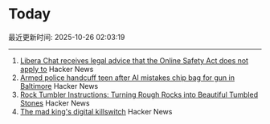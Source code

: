 # Today

最近更新时间: 2025-10-26 02:03:19

--- 
1. [Libera Chat receives legal advice that the Online Safety Act does not apply to](https://libera.chat/news/advised) Hacker News
2. [Armed police handcuff teen after AI mistakes chip bag for gun in Baltimore](https://www.bbc.com/news/articles/cgjdlx92lylo) Hacker News
3. [Rock Tumbler Instructions: Turning Rough Rocks into Beautiful Tumbled Stones](https://rocktumbler.com/tips/rock-tumbler-instructions/) Hacker News
4. [The mad king's digital killswitch](https://pluralistic.net/2025/10/20/post-american-internet/#huawei-with-american-characteristics) Hacker News
